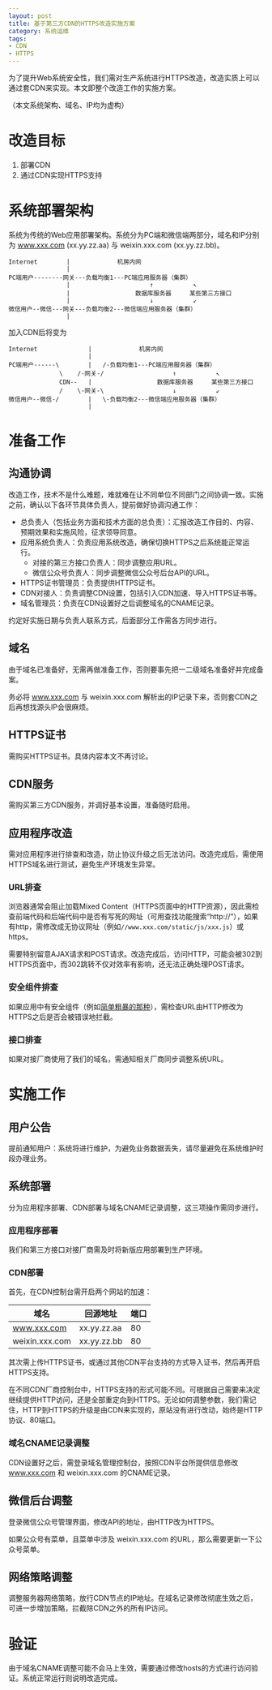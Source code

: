 ```yaml
---
layout: post
title: 基于第三方CDN的HTTPS改造实施方案
category: 系统运维
tags:
- CDN
- HTTPS
---
```

为了提升Web系统安全性，我们需对生产系统进行HTTPS改造，改造实质上可以通过套CDN来实现。本文即整个改造工作的实施方案。
<!-- more -->

（本文系统架构、域名、IP均为虚构）

# 改造目标
1. 部署CDN
2. 通过CDN实现HTTPS支持

# 系统部署架构
系统为传统的Web应用部署架构。系统分为PC端和微信端两部分，域名和IP分别为 www.xxx.com (xx.yy.zz.aa) 与 weixin.xxx.com (xx.yy.zz.bb)。

```
Internet        |             机房内网
                |
PC端用户--------网关---负载均衡1---PC端应用服务器（集群）
                |                      ↑           ↖︎
                |                  数据库服务器     某些第三方接口
                |                      ↓           ↙︎
微信用户--微信---网关---负载均衡2---微信端应用服务器（集群）
                |
```

加入CDN后将变为

```
Internet              |             机房内网
                      |
PC端用户------\        |   /-负载均衡1---PC端应用服务器（集群）
              \    /-网关-/                   ↑           ↖︎
              CDN--   |                  数据库服务器     某些第三方接口
              /    \-网关-\                   ↓           ↙︎
微信用户--微信-/        |   \-负载均衡2---微信端应用服务器（集群）
                      |
```

# 准备工作
## 沟通协调
改造工作，技术不是什么难题，难就难在让不同单位不同部门之间协调一致。实施之前，确认以下各环节具体负责人，提前做好协调沟通工作：

* 总负责人（包括业务方面和技术方面的总负责）：汇报改造工作目的、内容、预期效果和实施风险，征求领导同意。
* 应用系统负责人：负责应用系统改造，确保切换HTTPS之后系统能正常运行。
    * 对接的第三方接口负责人：同步调整应用URL。
    * 微信公众号负责人：同步调整微信公众号后台API的URL。
* HTTPS证书管理员：负责提供HTTPS证书。
* CDN对接人：负责调整CDN设置，包括引入CDN加速、导入HTTPS证书等。
* 域名管理员：负责在CDN设置好之后调整域名的CNAME记录。

约定好实施日期与负责人联系方式，后面部分工作需各方同步进行。

## 域名
由于域名已准备好，无需再做准备工作，否则要事先把一二级域名准备好并完成备案。

务必将 www.xxx.com 与 weixin.xxx.com 解析出的IP记录下来，否则套CDN之后再想找源头IP会很麻烦。

## HTTPS证书
需购买HTTPS证书。具体内容本文不再讨论。

## CDN服务
需购买第三方CDN服务，并调好基本设置，准备随时启用。

## 应用程序改造
需对应用程序进行排查和改造，防止协议升级之后无法访问。改造完成后，需使用HTTPS域名进行测试，避免生产环境发生异常。

### URL排查
浏览器通常会阻止加载Mixed Content（HTTPS页面中的HTTP资源），因此需检查前端代码和后端代码中是否有写死的网址（可用查找功能搜索“http://”），如果有http，需修改成无协议网址（例如`//www.xxx.com/static/js/xxx.js`）或https。

需要特别留意AJAX请求和POST请求。改造完成后，访问HTTP，可能会被302到HTTPS页面中，而302跳转不仅对效率有影响，还无法正确处理POST请求。

### 安全组件排查
如果应用中有安全组件（例如[简单粗暴的那种](/2019/08/25/security-filter)），需检查URL由HTTP修改为HTTPS之后是否会被错误地拦截。

### 接口排查
如果对接厂商使用了我们的域名，需通知相关厂商同步调整系统URL。

# 实施工作
## 用户公告
提前通知用户：系统将进行维护，为避免业务数据丢失，请尽量避免在系统维护时段办理业务。

## 系统部署
分为应用程序部署、CDN部署与域名CNAME记录调整，这三项操作需同步进行。

### 应用程序部署
我们和第三方接口对接厂商需及时将新版应用部署到生产环境。

### CDN部署
首先，在CDN控制台需开启两个网站的加速：

| 域名              | 回源地址       | 端口       |
|-------------------|--------------|------------|
| www.xxx.com       | xx.yy.zz.aa  | 80         |
| weixin.xxx.com    | xx.yy.zz.bb  | 80         |

其次需上传HTTPS证书，或通过其他CDN平台支持的方式导入证书，然后再开启HTTPS支持。

在不同CDN厂商控制台中，HTTPS支持的形式可能不同。可根据自己需要来决定继续提供HTTP访问，还是全部重定向到HTTPS。无论如何调整参数，我们需记住，HTTP到HTTPS的升级是由CDN来实现的，原站没有进行改动，始终是HTTP协议、80端口。

### 域名CNAME记录调整
CDN设置好之后，需登录域名管理控制台，按照CDN平台所提供信息修改 www.xxx.com 和 weixin.xxx.com 的CNAME记录。

## 微信后台调整
登录微信公众号管理界面，修改API的地址，由HTTP改为HTTPS。

如果公众号有菜单，且菜单中涉及 weixin.xxx.com 的URL，那么需要更新一下公众号菜单。

## 网络策略调整
调整服务器网络策略，放行CDN节点的IP地址。在域名记录修改彻底生效之后，可进一步增加策略，拦截除CDN之外的所有IP访问。

# 验证
由于域名CNAME调整可能不会马上生效，需要通过修改hosts的方式进行访问验证。系统正常运行则说明改造完成。
